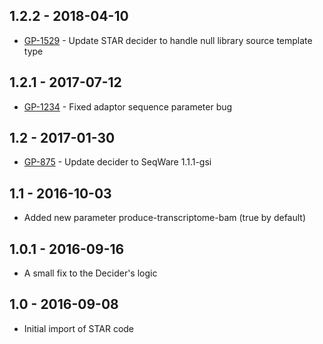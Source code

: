 ## 1.2.2 - 2018-04-10
- [GP-1529](https://jira.oicr.on.ca/browse/GP-1529) - Update STAR decider to handle null library source template type
## 1.2.1 - 2017-07-12
- [GP-1234](https://jira.oicr.on.ca/browse/GP-1234) - Fixed adaptor sequence parameter bug
## 1.2 - 2017-01-30
- [GP-875](https://jira.oicr.on.ca/browse/GP-875) - Update decider to SeqWare 1.1.1-gsi
## 1.1   - 2016-10-03
- Added new parameter produce-transcriptome-bam (true by default)
## 1.0.1 - 2016-09-16
- A small fix to the Decider's logic
## 1.0   - 2016-09-08
- Initial import of STAR code

